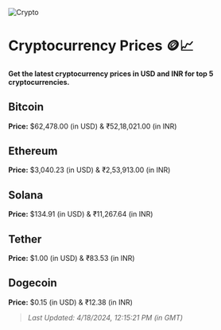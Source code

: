 
![Crypto](https://www.techguide.com.au/wp-content/uploads/2020/11/crypto3.jpeg)

# Cryptocurrency Prices 🪙📈

#### Get the latest cryptocurrency prices in USD and INR for top 5 cryptocurrencies.

## Bitcoin

**Price:** $62,478.00 (in USD) & ₹52,18,021.00 (in INR)

## Ethereum

**Price:** $3,040.23 (in USD) & ₹2,53,913.00 (in INR)

## Solana

**Price:** $134.91 (in USD) & ₹11,267.64 (in INR)

## Tether

**Price:** $1.00 (in USD) & ₹83.53 (in INR)

## Dogecoin

**Price:** $0.15 (in USD) & ₹12.38 (in INR)

> _Last Updated: 4/18/2024, 12:15:21 PM (in GMT)_
